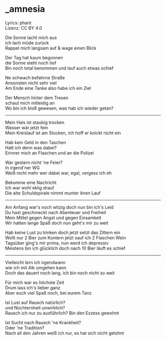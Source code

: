 # _amnesia

Lyrics: phant  
Lizenz: CC BY 4.0

Die Sonne lacht mich aus  
ich lach müde zurück  
Rappel mich langsam auf & wage einen Blick

Der Tag hat kaum begonnen  
die Sonne steht noch tief  
Bin noch total benommen und lauf auch etwas schief

Ne schwach befahrne Straße  
Ansonsten nicht sehr viel  
Am Ende eine Tanke also habe ich ein Ziel

Der Mensch hinter dem Tresen  
schaut mich mitleidig an  
Wo bin ich bloß gewesen, was hab ich wieder getan?

--------------------------

Mein Hals ist staubig trocken  
Wasser wär jetzt fein  
Mein Kreislauf ist am Stocken, ich hoff er knickt nicht ein 

Hab kein Geld in den Taschen  
Hatt ich denn was dabei?  
Erinner mich an Flaschen und an die Polizei

War gestern nicht 'ne Feier?  
In irgend'ner WG  
Weiß nicht mehr wer dabei war, egal, vergess ich eh

Bekomme eine Nachricht  
Ich war wohl eklig drauf  
Die alte Schuldspirale nimmt munter ihren Lauf

--------------------------

Am Anfang war's noch witzig doch nun bin ich's Leid  
Du hast geschmeckt nach Abenteuer und Freiheit  
Mein Mittel gegen Angst und gegen Einsamkeit  
Wir hatten lange Spaß doch nun geht's mir zu weit

Hab keine Lust zu trinken doch jetzt setzt das Zittern ein  
Wollt nur 2 Bier zum Kontern jetzt sauf ich 2 Flaschen Wein  
Tagsüber ging's mir prima, nun werd ich depressiv  
Meistens bin ich glücklich doch nach 10 Bier läuft es schief

------------------------

Vielleicht lern ich irgendwann  
wie ich mit Alk umgehen kann  
Doch das dauert noch lang, ich bin noch nicht so weit

Für mich war es höchste Zeit  
Drum lass ich's lieber ganz  
Aber euch viel Spaß noch, bei eurem Tanz

Ist Lust auf Rausch natürlich?  
und Nüchternheit unwirklich?  
Rausch ich nur zu ausführlich? Bin den Exzess gewohnt

Ist Sucht nach Rausch 'ne Krankheit?  
Oder 'ne Tradition?  
Nach all den Jahren weiß ich nur, es hat sich nicht gelohnt

